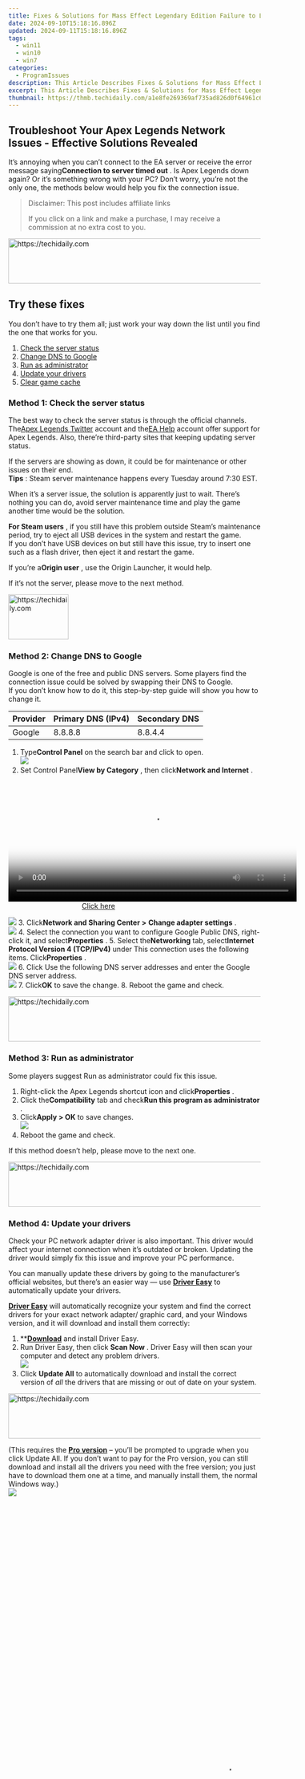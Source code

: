 ```yaml
---
title: Fixes & Solutions for Mass Effect Legendary Edition Failure to Load
date: 2024-09-10T15:18:16.896Z
updated: 2024-09-11T15:18:16.896Z
tags:
  - win11
  - win10
  - win7
categories:
  - ProgramIssues
description: This Article Describes Fixes & Solutions for Mass Effect Legendary Edition Failure to Load
excerpt: This Article Describes Fixes & Solutions for Mass Effect Legendary Edition Failure to Load
thumbnail: https://thmb.techidaily.com/a1e8fe269369af735ad826d0f64961c6d5b364117f9a410f704fd68a5566fdfc.jpg
---
```


## Troubleshoot Your Apex Legends Network Issues - Effective Solutions Revealed

It’s annoying when you can’t connect to the EA server or receive the error message saying**Connection to server timed out** . Is Apex Legends down again? Or it’s something wrong with your PC? Don’t worry, you’re not the only one, the methods below would help you fix the connection issue.


>  Disclaimer: This post includes affiliate links
>
>  If you click on a link and make a purchase, I may receive a commission at no extra cost to you.
>







<!-- affiliate ads begin -->
<a href="https://ephamedtechinc.pxf.io/c/5597632/2136620/26400" target="_top" id="2136620">
  <img src="//a.impactradius-go.com/display-ad/26400-2136620" border="0" alt="https://techidaily.com" width="728" height="90"/>
</a>
<img height="0" width="0" src="https://ephamedtechinc.pxf.io/i/5597632/2136620/26400" style="position:absolute;visibility:hidden;" border="0" />
<!-- affiliate ads end -->




## Try these fixes

 You don’t have to try them all; just work your way down the list until you find the one that works for you.

1. [Check the server status](https://tools.techidaily.com/drivereasy/download/)
2. [Change DNS to Google](https://tools.techidaily.com/drivereasy/download/)
3. [Run as administrator](https://tools.techidaily.com/drivereasy/download/)
4. [Update your drivers](https://tools.techidaily.com/drivereasy/download/)
5. [Clear game cache](https://tools.techidaily.com/drivereasy/download/)

### Method 1: Check the server status

 The best way to check the server status is through the official channels. The[Apex Legends Twitter](https://twitter.com/PlayApex) account and the[EA Help](https://twitter.com/EAHelp?lang=en) account offer support for Apex Legends. Also, there’re third-party sites that keeping updating server status.

 If the servers are showing as down, it could be for maintenance or other issues on their end.  
**Tips** : Steam server maintenance happens every Tuesday around 7:30 EST.

 When it’s a server issue, the solution is apparently just to wait. There’s nothing you can do, avoid server maintenance time and play the game another time would be the solution.

**For Steam users** , if you still have this problem outside Steam’s maintenance period, try to eject all USB devices in the system and restart the game.  
 If you don’t have USB devices on but still have this issue, try to insert one such as a flash driver, then eject it and restart the game.

 If you’re a**Origin user** , use the Origin Launcher, it would help.

If it’s not the server, please move to the next method.





<!-- affiliate ads begin -->
<a href="https://aligracehair.sjv.io/c/5597632/2135348/19272" target="_top" id="2135348">
  <img src="//a.impactradius-go.com/display-ad/19272-2135348" border="0" alt="https://techidaily.com" width="120" height="90"/>
</a>
<img height="0" width="0" src="https://aligracehair.sjv.io/i/5597632/2135348/19272" style="position:absolute;visibility:hidden;" border="0" />
<!-- affiliate ads end -->




### Method 2: Change DNS to Google

 Google is one of the free and public DNS servers. Some players find the connection issue could be solved by swapping their DNS to Google.  
 If you don’t know how to do it, this step-by-step guide will show you how to change it.

| Provider | Primary DNS (IPv4) | Secondary DNS |
| -------- | ------------------ | ------------- |
| Google   | 8.8.8.8            | 8.8.4.4       |

1. Type**Control Panel** on the search bar and click to open.  
![](https://images.drivereasy.com/wp-content/uploads/2021/04/2021-04-06_16-02-47.jpg)
2. Set Control Panel**View by Category** , then click**Network and Internet** .  




<!-- affiliate ads begin -->
<span id="1983472">
					<video width="576" height="240" style="cursor:pointer"
           poster="//a.impactradius-go.com/display-clicktoplayimage/1983472.png"
           onclick="if(!this.playClicked){this.play();this.setAttribute('controls',true);this.playClicked=true;}">
	   <source src="//a.impactradius-go.com/display-ad/22993-1983472">
	   <img src="//a.impactradius-go.com/display-clicktoplayimage/1983472.png" style="border: none; height: 100%; width: 100%; object-fit: contain">
	</video>
	<div style="width:360px;text-align:center"><a href="javascript:window.open(decodeURIComponent('https%3A%2F%2Fhomestyler.sjv.io%2Fc%2F5597632%2F1983472%2F22993'), '_blank');void(0);">Click here</a></div>
</span>
<img height="0" width="0" src="https://imp.pxf.io/i/5597632/1983472/22993" style="position:absolute;visibility:hidden;" border="0" />
<!-- affiliate ads end -->




![](https://images.drivereasy.com/wp-content/uploads/2021/04/2021-04-06_16-03-08.jpg)
3. Click**Network and Sharing Center >** **Change adapter settings** .  
![](https://images.drivereasy.com/wp-content/uploads/2021/04/2021-04-06_16-03-28.jpg)
4. Select the connection you want to configure Google Public DNS, right-click it, and select**Properties** .
5. Select the**Networking** tab, select**Internet Protocol Version 4 (TCP/IPv4)** under This connection uses the following items. Click**Properties** .  
![](https://images.drivereasy.com/wp-content/uploads/2021/04/2021-04-06_16-42-06.jpg)
6. Click Use the following DNS server addresses and enter the Google DNS server address.  
![](https://images.drivereasy.com/wp-content/uploads/2021/04/2021-04-06_16-41-46.jpg)
7. Click**OK** to save the change.
8. Reboot the game and check.





<!-- affiliate ads begin -->
<a href="https://ephamedtechinc.pxf.io/c/5597632/2136624/26400" target="_top" id="2136624">
  <img src="//a.impactradius-go.com/display-ad/26400-2136624" border="0" alt="https://techidaily.com" width="728" height="90"/>
</a>
<img height="0" width="0" src="https://ephamedtechinc.pxf.io/i/5597632/2136624/26400" style="position:absolute;visibility:hidden;" border="0" />
<!-- affiliate ads end -->




### Method 3: Run as administrator

Some players suggest Run as administrator could fix this issue.

1. Right-click the Apex Legends shortcut icon and click**Properties** .
2. Click the**Compatibility** tab and check**Run this program as administrator** .
3. Click**Apply > OK** to save changes.  
![](https://images.drivereasy.com/wp-content/uploads/2021/04/2021-04-06_18-35-04.jpg)
4. Reboot the game and check.

If this method doesn’t help, please move to the next one.





<!-- affiliate ads begin -->
<a href="https://ephamedtechinc.pxf.io/c/5597632/2136615/26400" target="_top" id="2136615">
  <img src="//a.impactradius-go.com/display-ad/26400-2136615" border="0" alt="https://techidaily.com" width="728" height="90"/>
</a>
<img height="0" width="0" src="https://ephamedtechinc.pxf.io/i/5597632/2136615/26400" style="position:absolute;visibility:hidden;" border="0" />
<!-- affiliate ads end -->




### Method 4: Update your drivers

 Check your PC network adapter driver is also important. This driver would affect your internet connection when it’s outdated or broken. Updating the driver would simply fix this issue and improve your PC performance.

 You can manually update these drivers by going to the manufacturer’s official websites, but there’s an easier way — use **[Driver Easy](https://tools.techidaily.com/drivereasy/download/)**  to automatically update your drivers.

**[Driver Easy](https://tools.techidaily.com/drivereasy/download/)**  will automatically recognize your system and find the correct drivers for your exact network adapter/ graphic card, and your Windows version, and it will download and install them correctly:

1. ****[Download](https://tools.techidaily.com/drivereasy/download/)**  and install Driver Easy.
2. Run Driver Easy, then click **Scan Now** . Driver Easy will then scan your computer and detect any problem drivers.  
![](https://images.drivereasy.com/wp-content/uploads/2020/08/Scan-now.jpg)
3. Click **Update All** to automatically download and install the correct version of _all_ the drivers that are missing or out of date on your system.  




<!-- affiliate ads begin -->
<a href="https://ephamedtechinc.pxf.io/c/5597632/2137208/26400" target="_top" id="2137208">
  <img src="//a.impactradius-go.com/display-ad/26400-2137208" border="0" alt="https://techidaily.com" width="728" height="90"/>
</a>
<img height="0" width="0" src="https://ephamedtechinc.pxf.io/i/5597632/2137208/26400" style="position:absolute;visibility:hidden;" border="0" />
<!-- affiliate ads end -->




 (This requires the **[Pro version](https://tools.techidaily.com/drivereasy/download/)**  – you’ll be prompted to upgrade when you click Update All. If you don’t want to pay for the Pro version, you can still download and install all the drivers you need with the free version; you just have to download them one at a time, and manually install them, the normal Windows way.)  
![](https://images.drivereasy.com/wp-content/uploads/2020/10/DE-PRO-VEGA-KILLER-NETWORKING.jpg)





<!-- affiliate ads begin -->
<span id="1542129">
					<video width="864" height="1152" style="cursor:pointer"
           poster="//a.impactradius-go.com/display-clicktoplayimage/1542129.png"
           onclick="if(!this.playClicked){this.play();this.setAttribute('controls',true);this.playClicked=true;}">
	   <source src="//a.impactradius-go.com/display-ad/16836-1542129">
	   <img src="//a.impactradius-go.com/display-clicktoplayimage/1542129.png" style="border: none; height: 100%; width: 100%; object-fit: contain">
	</video>
	<div style="width:540px;text-align:center"><a href="javascript:window.open(decodeURIComponent('https%3A%2F%2F25home.pxf.io%2Fc%2F5597632%2F1542129%2F16836'), '_blank');void(0);">Click here</a></div>
</span>
<img height="0" width="0" src="https://imp.pxf.io/i/5597632/1542129/16836" style="position:absolute;visibility:hidden;" border="0" />
<!-- affiliate ads end -->




 If you need assistance, please contact **Driver Easy’s support team** at [**support@drivereasy.com**](https://tools.techidaily.com/drivereasy/download/) .

### Method 5: Clear game cache

 Many players have reported their issues were solved after clearing the game cache. If you’re playing Apex Legends on PC with Origin or EA Desktop, follow the steps below to clear the cache.

#### For Origin

1. Exit Origin completely.
2. Press the**Windows key** +**R** together to open the Run box.
3. Type**%ProgramData%/Origin** and click**OK** .
4. Delete all the files and folders inside it **except for LocalContent** . Do not delete this folder.
5. Hold the **Windows key + R** again.
6. Type **%AppData%** then click **OK** .
7. In the Roaming folder that opens, delete the **Origin**  folder.
8. Click on **AppData**  in the address bar.
9. Open the **Local**  folder and delete the**Origin** folder in there.
10. Restart your PC and launch Origin again.

#### For EA Desktop

1. Exit EA Desktop completely.
1. Press the**Windows key** +**R** together to open the Run box.
2. Type**%ProgramData%/Electronic Arts/EA Desktop** and click**OK** .
3. Delete all the files and folders inside it.
4. Open the Run box again.
5. Type **%AppData%** then click **OK** .
6. Click on **AppData**  in the address bar.
7. Open the **Local**  folder.
8. Delete the **EADesktop** and **EALauncher**  folder in there.
9. Restart your PC and launch EA Desktop again.

---

 That’s it, hope it helps. If you have any questions or comments, you’re welcome to drop them below.

<ins class="adsbygoogle"
     style="display:block"
     data-ad-format="autorelaxed"
     data-ad-client="ca-pub-7571918770474297"
     data-ad-slot="1223367746"></ins>



<ins class="adsbygoogle"
     style="display:block"
     data-ad-client="ca-pub-7571918770474297"
     data-ad-slot="8358498916"
     data-ad-format="auto"
     data-full-width-responsive="true"></ins>





<span class="atpl-alsoreadstyle">Also read:</span>
<div><ul>
<li><a href="https://fox-friendly.techidaily.com/new-2024-approved-cutting-edge-leading-10-4k-dslr-shoulder-rigs/"><u>[New] 2024 Approved Cutting Edge Leading 10 4K DSLR Shoulder Rigs</u></a></li>
<li><a href="https://screen-recording.techidaily.com/new-2024-approved-mastering-computer-monitor-recording-via-zdsoft/"><u>[New] 2024 Approved Mastering Computer Monitor Recording via ZDSoft</u></a></li>
<li><a href="https://youtube-data.techidaily.com/024-approved-vivid-visions-enhancing-youtubes-aesthentic-content/"><u>[New] 2024 Approved Vivid Visions Enhancing YouTube's Aesthentic Content</u></a></li>
<li><a href="https://instagram-video-files.techidaily.com/new-imovie-skills-producing-engaging-and-profitable-square-video-feeds/"><u>[New] IMovie Skills Producing Engaging and Profitable Square Video Feeds</u></a></li>
<li><a href="https://facebook-video-share.techidaily.com/new-key-10-acoustic-amplifiers-for-android-ios/"><u>[New] Key 10 Acoustic Amplifiers for Android, iOS</u></a></li>
<li><a href="https://fox-hovers.techidaily.com/new-timing-duration-for-a-20mb-high-definition-video-for-2024/"><u>[New] Timing Duration for a 20Mb High-Definition Video for 2024</u></a></li>
<li><a href="https://youtube-sure.techidaily.com/op-5-multimedia-sensation-apps-iphoneandroid-showdown-for-2024/"><u>[New] Top 5 Multimedia Sensation Apps IPhone/Android Showdown for 2024</u></a></li>
<li><a href="https://fox-hovers.techidaily.com/updated-2024-approved-5-leading-edge-4k-tvs-for-gamers/"><u>[Updated] 2024 Approved 5 Leading Edge 4K TVs for Gamers</u></a></li>
<li><a href="https://desktop-recording.techidaily.com/updated-2024-approved-the-5-best-voice-recorders-to-complement-your-apple-device/"><u>[Updated] 2024 Approved The 5 Best Voice Recorders to Complement Your Apple Device</u></a></li>
<li><a href="https://on-screen-recording.techidaily.com/updated-effortless-group-chats-joining-zoom-on-your-android-for-2024/"><u>[Updated] Effortless Group Chats Joining Zoom on Your Android for 2024</u></a></li>
<li><a href="https://youtube-tips.techidaily.com/ed-find-friends-in-fandoms-forums/"><u>[Updated] Find Friends in Fandom's Forums</u></a></li>
<li><a href="https://fox-direct.techidaily.com/updated-innovative-video-edits-leveraging-kinemasters-techniques/"><u>[Updated] Innovative Video Edits Leveraging Kinemaster's Techniques</u></a></li>
<li><a href="https://youtube-web.techidaily.com/ed-mastering-youtube-video-submission-your-detailed-walkthrough-for-2024/"><u>[Updated] Mastering YouTube Video Submission Your Detailed Walkthrough for 2024</u></a></li>
<li><a href="https://fox-glue.techidaily.com/audio-endings-how-to-decrease-volume-gradually-in-pp/"><u>Audio Endings How to Decrease Volume Gradually in PP</u></a></li>
<li><a href="https://win-blog.techidaily.com/battlefield-2042-fps-fix-solving-drops-and-stutter-issues-on-your-gaming-pc/"><u>Battlefield 2042 FPS Fix: Solving Drops and Stutter Issues on Your Gaming PC</u></a></li>
<li><a href="https://win-blog.techidaily.com/best-tricks-to-resolve-war-thunder-game-crashes-for-a-smooth-2024-experience/"><u>Best Tricks to Resolve War Thunder Game Crashes for a Smooth 2024 Experience</u></a></li>
<li><a href="https://win-blog.techidaily.com/conquer-ghost-recon-breakpoint-glitches-with-ease-and-speed/"><u>Conquer 'Ghost Recon Breakpoint' Glitches with Ease & Speed</u></a></li>
<li><a href="https://win-blog.techidaily.com/conquer-zooms-cpu-drain-your-ultimate-fixes-and-tweaks-revealed/"><u>Conquer Zoom's CPU Drain: Your Ultimate Fixes and Tweaks Revealed</u></a></li>
<li><a href="https://win-blog.techidaily.com/conquering-the-unresponsive-battlenet-challenge-a-detailed-fixing-guide/"><u>Conquering the Unresponsive Battle.net Challenge - A Detailed Fixing Guide</u></a></li>
<li><a href="https://win-blog.techidaily.com/defeating-pubgs-mute-mode-step-by-step-guide-to-getting-sounds-back-on/"><u>Defeating PUBG's Mute Mode: Step-by-Step Guide to Getting Sounds Back On</u></a></li>
<li><a href="https://youtube-tips.techidaily.com/ways-to-get-free-views-on-youtube-alternative-methods/"><u>Easy Ways To Get Free Views on YouTube! Alternative Methods</u></a></li>
<li><a href="https://win-blog.techidaily.com/effective-solutions-resolving-cs2-lag-issues-and-smoothing-out-gameplay/"><u>Effective Solutions: Resolving CS2 Lag Issues and Smoothing Out Gameplay</u></a></li>
<li><a href="https://win-blog.techidaily.com/efficiently-managing-high-resource-usage-in-cyberpunk-2077-a-comprehensive-guide/"><u>Efficiently Managing High Resource Usage in Cyberpunk 2077: A Comprehensive Guide</u></a></li>
<li><a href="https://win-blog.techidaily.com/essential-steps-to-resolve-deadly-enterprise-stuck-at-start-line-a-2024-guide/"><u>Essential Steps to Resolve Deadly Enterprise Stuck at Start Line: A 2024 Guide</u></a></li>
<li><a href="https://win-blog.techidaily.com/experience-the-improved-uncrashing-century-age-of-ashes-perfect-gaming-now-available/"><u>Experience the Improved, Uncrashing Century: Age of Ashes - Perfect Gaming Now Available</u></a></li>
<li><a href="https://win-blog.techidaily.com/expert-advice-fixing-bugs-and-crashes-in-nwstoreexe-efficiently/"><u>Expert Advice: Fixing Bugs and Crashes in NW_store.exe Efficiently</u></a></li>
<li><a href="https://win-blog.techidaily.com/expert-tips-and-fixes-for-persistent-crashing-in-the-game-persona-4-golden/"><u>Expert Tips and Fixes for Persistent Crashing in the Game, Persona 4 Golden</u></a></li>
<li><a href="https://win-blog.techidaily.com/fixing-the-silent-skies-resolving-skyrims-audio-issues/"><u>Fixing the Silent Skies: Resolving Skyrim's Audio Issues</u></a></li>
<li><a href="https://buynow-info.techidaily.com/gaming-enthusiasts-rejoice-in-depth-analysis-of-the-nvidia-shield-tv-pros-performance/"><u>Gaming Enthusiasts Rejoice: In-Depth Analysis of the Nvidia Shield TV Pro's Performance</u></a></li>
<li><a href="https://win-blog.techidaily.com/god-of-war-comes-to-life-with-a-new-first-person-shooter-gameplay-now-on-pc/"><u>God of War Comes to Life with a New First-Person Shooter Gameplay - Now on PC</u></a></li>
<li><a href="https://win-blog.techidaily.com/guide-to-resolving-assassins-creed-odyssey-pc-malfunctions-swift-and-simple-solutions-available/"><u>Guide to Resolving 'Assassin's Creed Odyssey' PC Malfunctions – Swift and Simple Solutions Available!</u></a></li>
<li><a href="https://techtrends.techidaily.com/how-to-connect-your-ps4-controller-with-steam-step-by-step-guide/"><u>How to Connect Your PS4 Controller with Steam: Step-by-Step Guide</u></a></li>
<li><a href="https://location-social.techidaily.com/how-to-fake-snapchat-location-without-jailbreak-on-realme-narzo-n55-drfone-by-drfone-virtual-android/"><u>How to Fake Snapchat Location without Jailbreak On Realme Narzo N55 | Dr.fone</u></a></li>
<li><a href="https://blog-min.techidaily.com/how-to-play-an-mp4-on-motorola-moto-g-stylus-2023-by-aiseesoft-video-converter-play-mp4-on-android/"><u>How to play an MP4 on Motorola Moto G Stylus (2023)?</u></a></li>
<li><a href="https://technical-tips.techidaily.com/how-to-sanitize-your-tv-remote-for-a-hygienic-entertainment-experience/"><u>How to Sanitize Your TV Remote for a Hygienic Entertainment Experience</u></a></li>
<li><a href="https://android-transfer.techidaily.com/in-2024-5-easy-ways-to-copy-contacts-from-infinix-zero-30-5g-to-iphone-14-and-15-drfone-by-drfone-transfer-from-android-transfer-from-android/"><u>In 2024, 5 Easy Ways to Copy Contacts from Infinix Zero 30 5G to iPhone 14 and 15 | Dr.fone</u></a></li>
<li><a href="https://android-unlock.techidaily.com/in-2024-how-to-unlock-motorola-edge-40-phone-password-without-factory-reset-by-drfone-android/"><u>In 2024, How to Unlock Motorola Edge 40 Phone Password Without Factory Reset?</u></a></li>
<li><a href="https://some-skills.techidaily.com/in-2024-the-complete-guide-to-downloading-and-enjoying-ifunny-memes/"><u>In 2024, The Complete Guide to Downloading and Enjoying iFunny Memes</u></a></li>
<li><a href="https://tiktok-clips.techidaily.com/in-2024-top-strategies-for-exceptional-tiktok-beginnings-with-macos/"><u>In 2024, Top Strategies For Exceptional TikTok Beginnings With MacOS</u></a></li>
<li><a href="https://desktop-recording.techidaily.com/in-2024-ultimate-users-handbook-for-zd-softs-screen-recorder/"><u>In 2024, Ultimate User’s Handbook for ZD Soft's Screen Recorder</u></a></li>
<li><a href="https://buynow-info.techidaily.com/in-depth-review-picking-the-right-ipad-for-you/"><u>In Depth Review: Picking the Right iPad for You</u></a></li>
<li><a href="https://win-blog.techidaily.com/overcoming-email-obstacles-restore-your-outlook-connection-now/"><u>Overcoming Email Obstacles: Restore Your Outlook Connection Now</u></a></li>
<li><a href="https://win-blog.techidaily.com/overcoming-freezing-problems-in-fallout-3-when-running-on-windows-10-systems/"><u>Overcoming Freezing Problems in Fallout 3 When Running on Windows 10 Systems</u></a></li>
<li><a href="https://tech-revival.techidaily.com/perfektionierte-audiokonfigurationen-in-handbrake-ideal-fur-dvds-und-blu-ray-auf-plex-verbessern/"><u>Perfektionierte Audiokonfigurationen in HandBrake - Ideal Für DVDs Und Blu-Ray Auf Plex Verbessern.</u></a></li>
<li><a href="https://win-blog.techidaily.com/qc35-ii-deep-dive-elevating-your-listening-experience/"><u>QC35 II Deep Dive - Elevating Your Listening Experience</u></a></li>
<li><a href="https://win-blog.techidaily.com/roblox-loading-issues-resolved-overcoming-stuck-screens/"><u>Roblox Loading Issues Resolved – Overcoming Stuck Screens</u></a></li>
<li><a href="https://win-blog.techidaily.com/say-goodbye-to-crashes-ultimate-guide-on-getting-back-4-blood-running-smoothly-on-pcs/"><u>Say Goodbye to Crashes: Ultimate Guide on Getting 'Back 4 Blood' Running Smoothly on PCs</u></a></li>
<li><a href="https://win-blog.techidaily.com/say-goodbye-to-freezing-frames-fixing-fallout-4-glitches-for-seamless-playtime/"><u>Say Goodbye to Freezing Frames: Fixing Fallout 4 Glitches for Seamless Playtime</u></a></li>
<li><a href="https://win-blog.techidaily.com/solved-issue-stable-gameplay-avoid-escape-from-tarkov-crashes-on-pc/"><u>Solved Issue: Stable Gameplay - Avoid Escape From Tarkov Crashes on PC</u></a></li>
<li><a href="https://win-blog.techidaily.com/solving-back-4-blood-ue4-gobi-bug-issue/"><u>Solving 'Back 4 Blood' UE4 - Gobi Bug Issue</u></a></li>
<li><a href="https://win-blog.techidaily.com/solving-sons-of-the-forest-pc-glitches-comprehensive-fix-guide-for-gamers/"><u>Solving Sons of the Forest PC Glitches - Comprehensive Fix Guide for Gamers</u></a></li>
<li><a href="https://win-blog.techidaily.com/step-by-step-guide-to-correct-the-error-0xc1901e1-in-windows-11/"><u>Step-by-Step Guide to Correct the 'Error 0xC1901E1' In Windows 11</u></a></li>
<li><a href="https://win-blog.techidaily.com/step-by-step-guide-solving-vanguard-initialization-problems-in-valorant/"><u>Step-by-Step Guide: Solving Vanguard Initialization Problems in Valorant</u></a></li>
<li><a href="https://win-blog.techidaily.com/top-5-simple-solutions-for-fixing-world-of-warships-crash-issues-on-windows-pc/"><u>Top 5 Simple Solutions for Fixing World of Warships Crash Issues on Windows PC</u></a></li>
<li><a href="https://extra-resources.techidaily.com/top-action-hunting-cameras-of-the-year/"><u>Top Action Hunting Cameras of the Year</u></a></li>
<li><a href="https://media-tips.techidaily.com/top-rated-ios-audio-platforms-ultimate-choices-for-iphone-and-ipad-users/"><u>Top-Rated iOS Audio Platforms: Ultimate Choices for iPhone & iPad Users</u></a></li>
<li><a href="https://win-blog.techidaily.com/troubleshooting-complete-unresponsive-diablo-iii-servers-no-more/"><u>Troubleshooting Complete: Unresponsive Diablo III Servers No More</u></a></li>
<li><a href="https://win-blog.techidaily.com/troubleshooting-persistent-loading-in-your-discord-broadcasts/"><u>Troubleshooting Persistent Loading in Your Discord Broadcasts</u></a></li>
<li><a href="https://win-blog.techidaily.com/troubleshooting-snapchat-camera-problem-no-input-detected-solution/"><u>Troubleshooting Snapchat Camera Problem: No Input Detected Solution</u></a></li>
<li><a href="https://sim-unlock.techidaily.com/tutorial-to-change-infinix-smart-8-hd-imei-without-root-a-comprehensive-guide-by-drfone-android/"><u>Tutorial to Change Infinix Smart 8 HD IMEI without Root A Comprehensive Guide</u></a></li>
<li><a href="https://tech-revival.techidaily.com/unveiling-the-deception-the-truthgpt-crypto-fraud-posing-as-a-neutral-bot/"><u>Unveiling the Deception: The TruthGPT Crypto Fraud Posing as a Neutral Bot</u></a></li>
<li><a href="https://win-blog.techidaily.com/war-thunder-stability-issues-solved-expert-tips-and-hacks-for-a-smooth-gaming-experience-this-year/"><u>War Thunder Stability Issues Solved? Expert Tips & Hacks for a Smooth Gaming Experience This Year</u></a></li>
<li><a href="https://win-blog.techidaily.com/windows-11-compatible-version-of-dragon-age-origins-now-running-smoothly/"><u>Windows 11 Compatible Version of Dragon Age: Origins Now Running Smoothly</u></a></li>
</ul></div>





